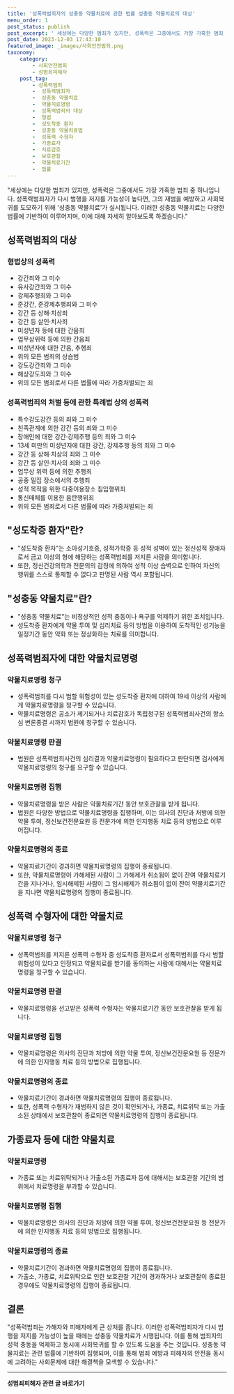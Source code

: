 ```yaml
---
title: '성폭력범죄자의 성충동 약물치료에 관한 법률 성충동 약물치료의 대상'
menu_order: 1
post_status: publish
post_excerpt: ' 세상에는 다양한 범죄가 있지만, 성폭력은 그중에서도 가장 가혹한 범죄 중 하나입니다. 성폭력범죄자가 다시 범행을 저지를 가능성이 높다면, 그의 재범을 예방하고 사회복귀를 도모하기 위해  성충동 약물치료 가 실시됩니다. 이러한 성충동 약물치료는 다양한 법률에 기반하여 이루어지며, 이에 대해 자세히 알아보도록 하겠습니다. '
post_date: 2023-12-03 17:43:10
featured_image: _images/사회안전범죄.png
taxonomy:
    category:
        - 사회안전범죄
        - 성범죄피해자
    post_tag:
        - 성폭력범죄
        -  성폭력범죄자
        -  성충동 약물치료
        -  약물치료명령
        -  성폭력범죄의 대상
        -  형법
        -  성도착증 환자
        -  성충동 약물치료법
        -  성폭력 수형자
        -  가종료자
        -  치료감호
        -  보호관찰
        -  약물치료기간
        -  법률
---
```




"세상에는 다양한 범죄가 있지만, 성폭력은 그중에서도 가장 가혹한 범죄 중 하나입니다. 성폭력범죄자가 다시 범행을 저지를 가능성이 높다면, 그의 재범을 예방하고 사회복귀를 도모하기 위해 '성충동 약물치료'가 실시됩니다. 이러한 성충동 약물치료는 다양한 법률에 기반하여 이루어지며, 이에 대해 자세히 알아보도록 하겠습니다."

## 성폭력범죄의 대상
### 형법상의 성폭력
- 강간죄와 그 미수
- 유사강간죄와 그 미수
- 강제추행죄와 그 미수
- 준강간, 준강제추행죄와 그 미수
- 강간 등 상해·치상죄
- 강간 등 살인·치사죄
- 미성년자 등에 대한 간음죄
- 업무상위력 등에 의한 간음죄
- 미성년자에 대한 간음, 추행죄
- 위의 모든 범죄의 상습범
- 강도강간죄와 그 미수
- 해상강도죄와 그 미수
- 위의 모든 범죄로서 다른 법률에 따라 가중처벌되는 죄

### 성폭력범죄의 처벌 등에 관한 특례법 상의 성폭력
- 특수강도강간 등의 죄와 그 미수
- 친족관계에 의한 강간 등의 죄와 그 미수
- 장애인에 대한 강간·강제추행 등의 죄와 그 미수
- 13세 미만의 미성년자에 대한 강간, 강제추행 등의 죄와 그 미수
- 강간 등 상해·치상의 죄와 그 미수
- 강간 등 살인·치사의 죄와 그 미수
- 업무상 위력 등에 의한 추행죄
- 공중 밀집 장소에서의 추행죄
- 성적 목적을 위한 다중이용장소 침입행위죄
- 통신매체를 이용한 음란행위죄
- 위의 모든 범죄로서 다른 법률에 따라 가중처벌되는 죄

## "성도착증 환자"란?
- "성도착증 환자"는 소아성기호증, 성적가학증 등 성적 성벽이 있는 정신성적 장애자로서 금고 이상의 형에 해당하는 성폭력범죄를 저지른 사람을 의미합니다.
- 또한, 정신건강의학과 전문의의 감정에 의하여 성적 이상 습벽으로 인하여 자신의 행위를 스스로 통제할 수 없다고 판명된 사람 역시 포함됩니다.

## "성충동 약물치료"란?
- "성충동 약물치료"는 비정상적인 성적 충동이나 욕구를 억제하기 위한 조치입니다.
- 성도착증 환자에게 약물 투여 및 심리치료 등의 방법을 이용하여 도착적인 성기능을 일정기간 동안 약화 또는 정상화하는 치료를 의미합니다.

## 성폭력범죄자에 대한 약물치료명령
### 약물치료명령 청구
- 성폭력범죄를 다시 범할 위험성이 있는 성도착증 환자에 대하여 19세 이상의 사람에게 약물치료명령을 청구할 수 있습니다.
- 약물치료명령은 공소가 제기되거나 치료감호가 독립청구된 성폭력범죄사건의 항소심 변론종결 시까지 법원에 청구할 수 있습니다.

### 약물치료명령 판결
- 법원은 성폭력범죄사건의 심리결과 약물치료명령이 필요하다고 판단되면 검사에게 약물치료명령의 청구를 요구할 수 있습니다.

### 약물치료명령 집행
- 약물치료명령을 받은 사람은 약물치료기간 동안 보호관찰을 받게 됩니다.
- 법원은 다양한 방법으로 약물치료명령을 집행하며, 이는 의사의 진단과 처방에 의한 약물 투여, 정신보건전문요원 등 전문가에 의한 인지행동 치료 등의 방법으로 이루어집니다.

### 약물치료명령의 종료
- 약물치료기간이 경과하면 약물치료명령의 집행이 종료됩니다.
- 또한, 약물치료명령이 가해제된 사람이 그 가해제가 취소됨이 없이 잔여 약물치료기간을 지나거나, 임시해제된 사람이 그 임시해제가 취소됨이 없이 잔여 약물치료기간을 지나면 약물치료명령의 집행이 종료됩니다.

## 성폭력 수형자에 대한 약물치료
### 약물치료명령 청구
- 성폭력범죄를 저지른 성폭력 수형자 중 성도착증 환자로서 성폭력범죄를 다시 범할 위험성이 있다고 인정되고 약물치료를 받기를 동의하는 사람에 대해서는 약물치료명령을 청구할 수 있습니다.

### 약물치료명령 판결
- 약물치료명령을 선고받은 성폭력 수형자는 약물치료기간 동안 보호관찰을 받게 됩니다.

### 약물치료명령 집행
- 약물치료명령은 의사의 진단과 처방에 의한 약물 투여, 정신보건전문요원 등 전문가에 의한 인지행동 치료 등의 방법으로 집행됩니다.

### 약물치료명령의 종료
- 약물치료기간이 경과하면 약물치료명령의 집행이 종료됩니다.
- 또한, 성폭력 수형자가 재범하지 않은 것이 확인되거나, 가종료, 치료위탁 또는 가출소된 상태에서 보호관찰이 종료되면 약물치료명령의 집행이 종료됩니다.

## 가종료자 등에 대한 약물치료
### 약물치료명령
- 가종료 또는 치료위탁되거나 가출소된 가종료자 등에 대해서는 보호관찰 기간의 범위에서 치료명령을 부과할 수 있습니다.

### 약물치료명령 집행
- 약물치료명령은 의사의 진단과 처방에 의한 약물 투여, 정신보건전문요원 등 전문가에 의한 인지행동 치료 등의 방법으로 집행됩니다.

### 약물치료명령의 종료
- 약물치료기간이 경과하면 약물치료명령의 집행이 종료됩니다.
- 가출소, 가종료, 치료위탁으로 인한 보호관찰 기간이 경과하거나 보호관찰이 종료된 경우에도 약물치료명령의 집행이 종료됩니다.

## 결론
"성폭력범죄는 가해자와 피해자에게 큰 상처를 줍니다. 이러한 성폭력범죄자가 다시 범행을 저지를 가능성이 높을 때에는 성충동 약물치료가 시행됩니다. 이를 통해 범죄자의 성적 충동을 억제하고 동시에 사회복귀를 할 수 있도록 도움을 주는 것입니다. 성충동 약물치료는 관련 법률에 기반하여 집행되며, 이를 통해 범죄 예방과 피해자의 안전을 동시에 고려하는 사회문제에 대한 해결책을 모색할 수 있습니다."
<!-- wp:separator -->
<hr class="wp-block-separator has-alpha-channel-opacity"/>
<!-- /wp:separator -->

<!-- wp:group {"backgroundColor":"base","layout":{"type":"constrained"}} -->
<div class="wp-block-group has-base-background-color has-background"><!-- wp:paragraph {"align":"center","fontSize":"medium"} -->
<p class="has-text-align-center has-large-font-size"><strong>성범죄피해자 관련 글 바로가기</strong></p>
<!-- /wp:paragraph -->


<!-- wp:latest-posts
{"categories":[{"id":30925,"count":19,"description":"","link":"https://uknowlaw.com/category/%ec%84%b1%eb%b2%94%ec%a3%84%ed%94%bc%ed%95%b4%ec%9e%90/","name":"성범죄피해자","slug":"성범죄피해자","taxonomy":"category","parent":0,"meta":[],"_links":{"self":[{"href":"https://uknowlaw.com/wp-json/wp/v2/categories/30925"}],"collection":[{"href":"https://uknowlaw.com/wp-json/wp/v2/categories"}],"about":[{"href":"https://uknowlaw.com/wp-json/wp/v2/taxonomies/category"}],"wp:post_type":[{"href":"https://uknowlaw.com/wp-json/wp/v2/posts?categories=30925"}],"curies":[{"name":"wp","href":"https://api.w.org/{rel}","templated":true}]}}],"postsToShow":100,"excerptLength":28,"postLayout":"grid","columns":2,"featuredImageAlign":"left","featuredImageSizeSlug":"large","fontSize":"small"} /--></div>
<!-- /wp:group -->
